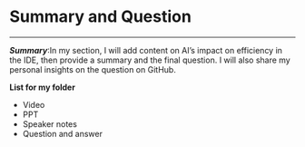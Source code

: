 # **Summary and Question**
---

***Summary***:In my section, I will add content on AI’s impact on efficiency in the IDE, then provide a summary and the final question. I will also share my personal insights on the question on GitHub.

**List for my folder**
- Video 
- PPT
- Speaker notes
- Question and answer
